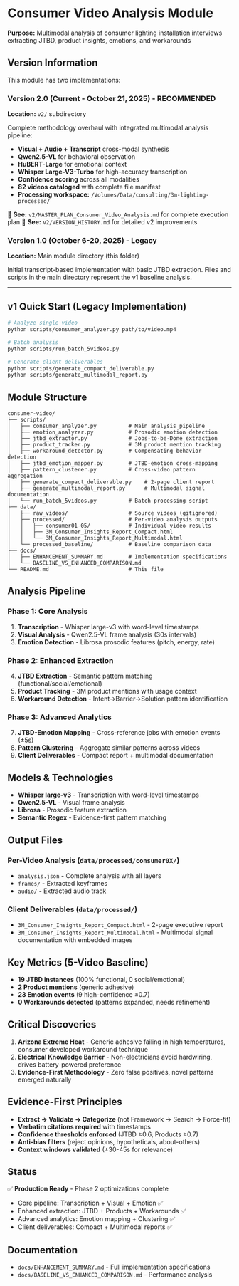 # Consumer Video Analysis Module

**Purpose:** Multimodal analysis of consumer lighting installation interviews extracting JTBD, product insights, emotions, and workarounds

## Version Information

This module has two implementations:

### Version 2.0 (Current - October 21, 2025) - **RECOMMENDED**
**Location:** `v2/` subdirectory

Complete methodology overhaul with integrated multimodal analysis pipeline:
- **Visual + Audio + Transcript** cross-modal synthesis
- **Qwen2.5-VL** for behavioral observation
- **HuBERT-Large** for emotional context
- **Whisper Large-V3-Turbo** for high-accuracy transcription
- **Confidence scoring** across all modalities
- **82 videos cataloged** with complete file manifest
- **Processing workspace:** `/Volumes/Data/consulting/3m-lighting-processed/`

📖 **See:** `v2/MASTER_PLAN_Consumer_Video_Analysis.md` for complete execution plan
📖 **See:** `v2/VERSION_HISTORY.md` for detailed v2 improvements

### Version 1.0 (October 6-20, 2025) - Legacy
**Location:** Main module directory (this folder)

Initial transcript-based implementation with basic JTBD extraction. Files and scripts in the main directory represent the v1 baseline analysis.

---

## v1 Quick Start (Legacy Implementation)

```bash
# Analyze single video
python scripts/consumer_analyzer.py path/to/video.mp4

# Batch analysis
python scripts/run_batch_5videos.py

# Generate client deliverables
python scripts/generate_compact_deliverable.py
python scripts/generate_multimodal_report.py
```

## Module Structure

```
consumer-video/
├── scripts/
│   ├── consumer_analyzer.py          # Main analysis pipeline
│   ├── emotion_analyzer.py           # Prosodic emotion detection
│   ├── jtbd_extractor.py             # Jobs-to-be-Done extraction
│   ├── product_tracker.py            # 3M product mention tracking
│   ├── workaround_detector.py        # Compensating behavior detection
│   ├── jtbd_emotion_mapper.py        # JTBD-emotion cross-mapping
│   ├── pattern_clusterer.py          # Cross-video pattern aggregation
│   ├── generate_compact_deliverable.py    # 2-page client report
│   ├── generate_multimodal_report.py      # Multimodal signal documentation
│   └── run_batch_5videos.py          # Batch processing script
├── data/
│   ├── raw_videos/                   # Source videos (gitignored)
│   ├── processed/                    # Per-video analysis outputs
│   │   ├── consumer01-05/            # Individual video results
│   │   ├── 3M_Consumer_Insights_Report_Compact.html
│   │   └── 3M_Consumer_Insights_Report_Multimodal.html
│   └── processed_baseline/           # Baseline comparison data
├── docs/
│   ├── ENHANCEMENT_SUMMARY.md        # Implementation specifications
│   └── BASELINE_VS_ENHANCED_COMPARISON.md
└── README.md                         # This file
```

## Analysis Pipeline

### Phase 1: Core Analysis
1. **Transcription** - Whisper large-v3 with word-level timestamps
2. **Visual Analysis** - Qwen2.5-VL frame analysis (30s intervals)
3. **Emotion Detection** - Librosa prosodic features (pitch, energy, rate)

### Phase 2: Enhanced Extraction
4. **JTBD Extraction** - Semantic pattern matching (functional/social/emotional)
5. **Product Tracking** - 3M product mentions with usage context
6. **Workaround Detection** - Intent→Barrier→Solution pattern identification

### Phase 3: Advanced Analytics
7. **JTBD-Emotion Mapping** - Cross-reference jobs with emotion events (±5s)
8. **Pattern Clustering** - Aggregate similar patterns across videos
9. **Client Deliverables** - Compact report + multimodal documentation

## Models & Technologies

- **Whisper large-v3** - Transcription with word-level timestamps
- **Qwen2.5-VL** - Visual frame analysis
- **Librosa** - Prosodic feature extraction
- **Semantic Regex** - Evidence-first pattern matching

## Output Files

### Per-Video Analysis (`data/processed/consumer0X/`)
- `analysis.json` - Complete analysis with all layers
- `frames/` - Extracted keyframes
- `audio/` - Extracted audio track

### Client Deliverables (`data/processed/`)
- `3M_Consumer_Insights_Report_Compact.html` - 2-page executive report
- `3M_Consumer_Insights_Report_Multimodal.html` - Multimodal signal documentation with embedded images

## Key Metrics (5-Video Baseline)

- **19 JTBD instances** (100% functional, 0 social/emotional)
- **2 Product mentions** (generic adhesive)
- **23 Emotion events** (9 high-confidence ≥0.7)
- **0 Workarounds detected** (patterns expanded, needs refinement)

## Critical Discoveries

1. **Arizona Extreme Heat** - Generic adhesive failing in high temperatures, consumer developed workaround technique
2. **Electrical Knowledge Barrier** - Non-electricians avoid hardwiring, drives battery-powered preference
3. **Evidence-First Methodology** - Zero false positives, novel patterns emerged naturally

## Evidence-First Principles

- **Extract → Validate → Categorize** (not Framework → Search → Force-fit)
- **Verbatim citations required** with timestamps
- **Confidence thresholds enforced** (JTBD ≥0.6, Products ≥0.7)
- **Anti-bias filters** (reject opinions, hypotheticals, about-others)
- **Context windows validated** (±30-45s for relevance)

## Status

✅ **Production Ready** - Phase 2 optimizations complete
- Core pipeline: Transcription + Visual + Emotion ✅
- Enhanced extraction: JTBD + Products + Workarounds ✅
- Advanced analytics: Emotion mapping + Clustering ✅
- Client deliverables: Compact + Multimodal reports ✅

## Documentation

- `docs/ENHANCEMENT_SUMMARY.md` - Full implementation specifications
- `docs/BASELINE_VS_ENHANCED_COMPARISON.md` - Performance analysis
